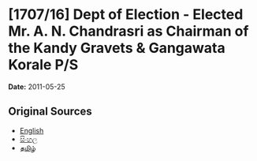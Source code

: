 # [1707/16] Dept of Election - Elected Mr. A. N. Chandrasri as Chairman of the Kandy Gravets & Gangawata Korale P/S

**Date:** 2011-05-25

## Original Sources

- [English](https://documents.gov.lk/view/extra-gazettes/2011/5/1707-16_E.pdf)
- [සිංහල](https://documents.gov.lk/view/extra-gazettes/2011/5/1707-16_S.pdf)
- [தமிழ்](https://documents.gov.lk/view/extra-gazettes/2011/5/1707-16_T.pdf)
